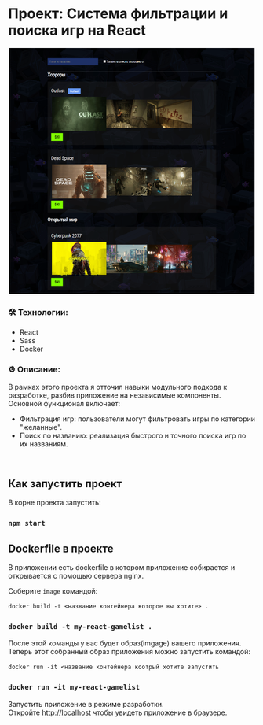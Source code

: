 # Проект: Система фильтрации и поиска игр на React

<div align="center">
  <img height="500" width="500" src="src/assets/img/page-image.png" />
</div>

### 🛠 Технологии:

- React
- Sass
- Docker

### ⚙️ Описание:

В рамках этого проекта я отточил навыки модульного подхода к разработке, разбив приложение на независимые компоненты. Основной функционал включает:

- Фильтрация игр: пользователи могут фильтровать игры по категории "желанные".
- Поиск по названию: реализация быстрого и точного поиска игр по их названиям.

<br clear="both">

## Как запустить проект

В корне проекта запустить:

### `npm start`

## Dockerfile в проекте

В приложении есть dockerfile в котором приложение собирается и открывается с помощью сервера nginx.

Соберите `image` командой:
```
docker build -t <название контейнера которое вы хотите> .
```

### `docker build -t my-react-gamelist .`

После этой команды у вас будет образ(imgage) вашего приложения. \
Теперь этот собранный образ приложения можно запустить командой:
```
docker run -it <название контейнера коотрый хотите запустить
```

### `docker run -it my-react-gamelist`

Запустить приложение в режиме разработки.\
Откройте [http://localhost](http://localhost) чтобы увидеть приложение в браузере.
